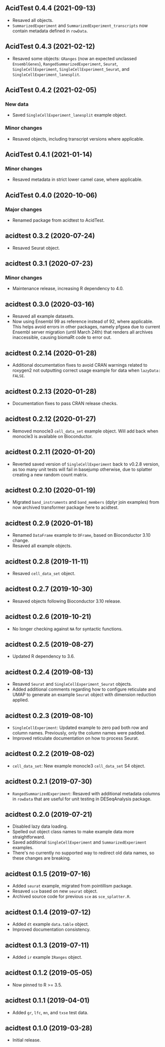 ## AcidTest 0.4.4 (2021-09-13)

- Resaved all objects.
- `SummarizedExperiment` and `SummarizedExperiment_transcripts` now contain
  metadata defined in `rowData`.

## AcidTest 0.4.3 (2021-02-12)

- Resaved some objects: `GRanges` (now an expected unclassed `EnsemblGenes`),
  `RangedSummarizedExperiment`, `Seurat`, `SingleCellExperiment`,
  `SingleCellExperiment_Seurat`, and `SingleCellExperiment_lanesplit`.

## AcidTest 0.4.2 (2021-02-05)

### New data

- Saved `SingleCellExperiment_lanesplit` example object.

### Minor changes

- Resaved objects, including transcript versions where applicable.

## AcidTest 0.4.1 (2021-01-14)

### Minor changes

- Resaved metadata in strict lower camel case, where applicable.

## AcidTest 0.4.0 (2020-10-06)

### Major changes

- Renamed package from acidtest to AcidTest.

## acidtest 0.3.2 (2020-07-24)

- Resaved Seurat object.

## acidtest 0.3.1 (2020-07-23)

### Minor changes

- Maintenance release, increasing R dependency to 4.0.

## acidtest 0.3.0 (2020-03-16)

- Resaved all example datasets.
- Now using Ensembl 99 as reference instead of 92, where applicable. This helps
  avoid errors in other packages, namely pfgsea due to current Ensembl server
  migration (until March 24th) that renders all archives inaccessible, causing
  biomaRt code to error out.

## acidtest 0.2.14 (2020-01-28)

- Additional documentation fixes to avoid CRAN warnings related to roxygen2
  not outputting correct usage example for data when `lazyData: FALSE`.

## acidtest 0.2.13 (2020-01-28)

- Documentation fixes to pass CRAN release checks.

## acidtest 0.2.12 (2020-01-27)

- Removed monocle3 `cell_data_set` example object. Will add back when monocle3
  is available on Bioconductor.

## acidtest 0.2.11 (2020-01-20)

- Reverted saved version of `SingleCellExperiment` back to v0.2.8 version, as
  too many unit tests will fail in basejump otherwise, due to splatter creating
  a new random count matrix.

## acidtest 0.2.10 (2020-01-19)

- Migrated `band_instruments` and `band_members` (dplyr join examples) from
  now archived transformer package here to acidtest.

## acidtest 0.2.9 (2020-01-18)

- Renamed `DataFrame` example to `DFrame`, based on Bioconductor 3.10 change.
- Resaved all example objects.

## acidtest 0.2.8 (2019-11-11)

- Resaved `cell_data_set` object.

## acidtest 0.2.7 (2019-10-30)

- Resaved objects following Bioconductor 3.10 release.

## acidtest 0.2.6 (2019-10-21)

- No longer checking against `NA` for syntactic functions.

## acidtest 0.2.5 (2019-08-27)

- Updated R dependency to 3.6.

## acidtest 0.2.4 (2019-08-13)

- Resaved `Seurat` and `SingleCellExperiment_Seurat` objects.
- Added additional comments regarding how to configure reticulate and UMAP to
  generate an example `Seurat` object with dimension reduction applied.

## acidtest 0.2.3 (2019-08-10)

- `SingleCellExperiment`: Updated example to zero pad both row and column names.
  Previously, only the column names were padded.
- Improved reticulate documentation on how to process Seurat.

## acidtest 0.2.2 (2019-08-02)

- `cell_data_set`: New example monocle3 `cell_data_set` S4 object.

## acidtest 0.2.1 (2019-07-30)

- `RangedSummarizedExperiment`: Resaved with additional metadata columns in
  `rowData` that are useful for unit testing in DESeqAnalysis package.

## acidtest 0.2.0 (2019-07-21)

- Disabled lazy data loading.
- Spelled out object class names to make example data more straightforward.
- Saved additional `SingleCellExperiment` and `SummarizedExperiment` examples.
- There's no currently no supported way to redirect old data names, so these
  changes are breaking.

## acidtest 0.1.5 (2019-07-16)

- Added `seurat` example, migrated from pointillism package.
- Resaved `sce` based on new `seurat` object.
- Archived source code for previous `sce` as `sce_splatter.R`.

## acidtest 0.1.4 (2019-07-12)

- Added `dt` example `data.table` object.
- Improved documentation consistency.

## acidtest 0.1.3 (2019-07-11)

- Added `ir` example `IRanges` object.

## acidtest 0.1.2 (2019-05-05)

- Now pinned to R >= 3.5.

## acidtest 0.1.1 (2019-04-01)

- Added `gr`, `lfc`, `mn`, and `txse` test data.

## acidtest 0.1.0 (2019-03-28)

- Initial release.

